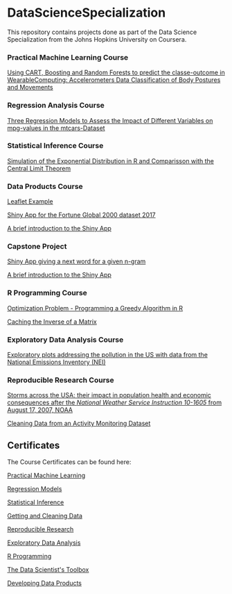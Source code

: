 # DataScienceSpecialization

This repository contains projects done as part of the Data Science Specialization from the Johns Hopkins University on Coursera.


### Practical Machine Learning Course

<a href="https://github.com/lbedon/DataScienceSpecialization/blob/master/08PracticalMachineLearning/PMLAssignment.pdf">
Using CART, Boosting and Random Forests to predict the classe-outcome in WearableComputing: Accelerometers Data Classification of Body Postures and Movements
 </a>

### Regression Analysis Course
<a href="https://github.com/lbedon/DataScienceSpecialization/blob/master/07RegressionModels/PeerGradedAssignment110917.pdf">
 Three Regression Models to Assess the Impact of Different Variables on mpg-values in the mtcars-Dataset </a>

### Statistical Inference Course

<a href="https://github.com/lbedon/DataScienceSpecialization/blob/master/06StatisticalInference/StatisticalInferenceCourseProject.pdf">Simulation of the Exponential Distribution in R and Comparisson with the Central Limit Theorem</a>

### Data Products Course

<a href="https://github.com/lbedon/DataScienceSpecialization/tree/master/09DataProducts"> Leaflet Example </a>

<a href="https://lbedon.shinyapps.io/dataproductscourse/"> Shiny App for the Fortune Global 2000 dataset 2017 </a>

<a href="https://lbedon.github.io/DataProductsCourse/index.html"> A brief introduction to the Shiny App </a>


### Capstone Project

<a href="https://lbedon.shinyapps.io/NextWord/"> Shiny App giving a next word for a given n-gram</a>


<a href="http://rpubs.com/lbedon/327530"> A brief introduction to the Shiny App </a>



### R Programming Course
<a href="https://github.com/lbedon/DataScienceSpecialization/blob/master/02RProgramming/GreedyAlgorithm.pdf">Optimization Problem - Programming a Greedy Algorithm in R</a>

<a href="https://github.com/lbedon/DataScienceSpecialization/blob/master/02RProgramming/cachematrix.R">Caching the Inverse of a Matrix</a>

### Exploratory Data Analysis Course

<a href="https://github.com/lbedon/DataScienceSpecialization/tree/master/04DataAnalysis">Exploratory plots addressing the pollution in the US with data from the National Emissions Inventory (NEI)</a>

### Reproducible Research Course
<a href="https://github.com/lbedon/DataScienceSpecialization/blob/master/05ReproducibleResearch/RepData_PeerAssessment2/RepData_PeerAssessment2_LuisBedonGomez.pdf">Storms across the USA: their impact in population health and economic consequences
  after the *National Weather Service Instruction 10-1605* from August 17, 2007, NOAA </a> 


<a href="https://github.com/lbedon/DataScienceSpecialization/blob/master/05ReproducibleResearch/RepData_PeerAssessment1/Project1.pdf">Cleaning Data from an Activity Monitoring Dataset </a> 



## Certificates

The Course Certificates can be found here:


<a href="https://www.coursera.org/account/accomplishments/certificate/URHYMHSMFPPF">Practical Machine Learning </a>

<a href="https://www.coursera.org/account/accomplishments/certificate/CXD7FCWZNLYV">Regression Models </a>

<a href="https://www.coursera.org/account/accomplishments/certificate/33HN7QYNH9LX">Statistical Inference </a>

<a href="https://www.coursera.org/account/accomplishments/certificate/9JYF3PZPHR6G">Getting and Cleaning Data </a>

<a href="https://www.coursera.org/account/accomplishments/certificate/8MEMKE3SHCT4">Reproducible Research </a>

<a href="https://www.coursera.org/account/accomplishments/certificate/MCALPHKK9MME">Exploratory Data Analysis </a>

<a href="https://www.coursera.org/account/accomplishments/certificate/EZMU9JJLM8N3">R Programming </a>

<a href="https://www.coursera.org/account/accomplishments/certificate/H443CV6C82QV">The Data Scientist's Toolbox </a>

<a href="https://www.coursera.org/account/accomplishments/certificate/87LX94BL9Y2U">Developing Data Products </a>


